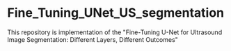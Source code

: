 # Fine_Tuning_UNet_US_segmentation
 
This repository is implementation of the "Fine-Tuning U-Net for Ultrasound Image Segmentation: Different Layers, Different Outcomes"
